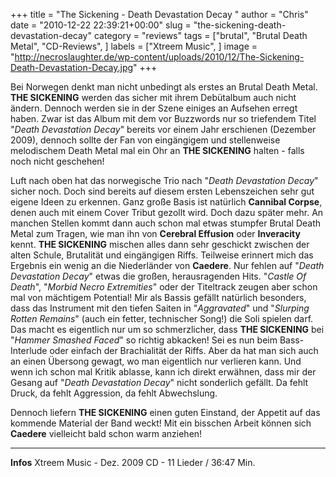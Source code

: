 +++
title = "The Sickening - Death Devastation Decay "
author = "Chris"
date = "2010-12-22 22:39:21+00:00"
slug = "the-sickening-death-devastation-decay"
category = "reviews"
tags = ["brutal", "Brutal Death Metal", "CD-Reviews", ]
labels = ["Xtreem Music", ]
image = "http://necroslaughter.de/wp-content/uploads/2010/12/The-Sickening-Death-Devastation-Decay.jpg"
+++

Bei Norwegen denkt man nicht unbedingt als erstes an Brutal Death Metal. **THE SICKENING** werden das sicher mit ihrem Debütalbum auch nicht ändern. Dennoch werden sie in der Szene einiges an Aufsehen erregt haben. Zwar ist das Album mit dem vor Buzzwords nur so triefendem Titel "_Death Devastation Decay_" bereits vor einem Jahr erschienen (Dezember 2009), dennoch sollte der Fan von eingängigem und stellenweise melodischem Death Metal mal ein Ohr an **THE SICKENING** halten - falls noch nicht geschehen!

Luft nach oben hat das norwegische Trio nach "_Death Devastation Decay_" sicher noch. Doch sind bereits auf diesem ersten Lebenszeichen sehr gut eigene Ideen zu erkennen. Ganz große Basis ist natürlich **Cannibal Corpse**, denen auch mit einem Cover Tribut gezollt wird. Doch dazu später mehr. An manchen Stellen kommt dann auch schon mal etwas stumpfer Brutal Death Metal zum Tragen, wie man ihn von **Cerebral Effusion** oder **Inveracity** kennt. **THE SICKENING** mischen alles dann sehr geschickt zwischen der alten Schule, Brutalität und eingängigen Riffs. Teilweise erinnert mich das Ergebnis ein wenig an die Niederländer von **Caedere**. Nur fehlen auf "_Death Devastation Decay_" etwas die großen, herausragenden Hits. "_Castle Of Death_", "_Morbid Necro Extremities_" oder der Titeltrack zeugen aber schon mal von mächtigem Potential!
Mir als Bassis gefällt natürlich besonders, dass das Instrument mit den tiefen Saiten in "_Aggravated_" und "_Slurping Rotten Remains_" (auch ein fetter, technischer Song!) die Soli spielen darf. Das macht es eigentlich nur um so schmerzlicher, dass **THE SICKENING** bei "_Hammer Smashed Faced_" so richtig abkacken! Sei es nun beim Bass-Interlude oder einfach der Brachialität der Riffs. Aber da hat man sich auch an einen Übersong gewagt, wo man eigentlich nur verlieren kann.
Und wenn ich schon mal Kritik ablasse, kann ich direkt erwähnen, dass mir der Gesang auf "_Death Devastation Decay_" nicht sonderlich gefällt. Da fehlt Druck, da fehlt Aggression, da fehlt Abwechslung.

Dennoch liefern **THE SICKENING** einen guten Einstand, der Appetit auf das kommende Material der Band weckt! Mit ein bisschen Arbeit können sich **Caedere** vielleicht bald schon warm anziehen!





---
**Infos**
Xtreem Music - Dez. 2009
CD - 11 Lieder / 36:47 Min.
